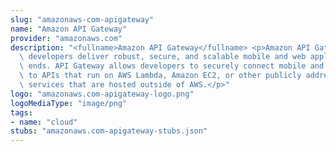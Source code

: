 ```yaml
---
slug: "amazonaws-com-apigateway"
name: "Amazon API Gateway"
provider: "amazonaws.com"
description: "<fullname>Amazon API Gateway</fullname> <p>Amazon API Gateway helps\
  \ developers deliver robust, secure, and scalable mobile and web application back\
  \ ends. API Gateway allows developers to securely connect mobile and web applications\
  \ to APIs that run on AWS Lambda, Amazon EC2, or other publicly addressable web\
  \ services that are hosted outside of AWS.</p>"
logo: "amazonaws.com-apigateway-logo.png"
logoMediaType: "image/png"
tags:
- name: "cloud"
stubs: "amazonaws.com-apigateway-stubs.json"
---
```

